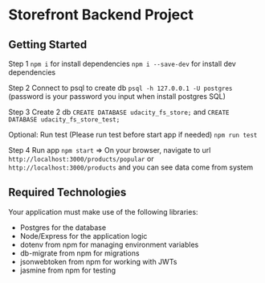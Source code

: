 # Storefront Backend Project

## Getting Started

Step 1
`npm i` for install dependencies
`npm i --save-dev` for install dev dependencies

Step 2
Connect to psql to create db
`psql -h 127.0.0.1 -U postgres` (password is your password you input when install postgres SQL)

Step 3
Create 2 db
`CREATE DATABASE udacity_fs_store;` and `CREATE DATABASE udacity_fs_store_test;`

Optional: Run test (Please run test before start app if needed)
`npm run test`

Step 4
Run app
`npm start`
=> On your browser, navigate to url `http://localhost:3000/products/popular` or `http://localhost:3000/products` and you can see data come from system

## Required Technologies
Your application must make use of the following libraries:
- Postgres for the database
- Node/Express for the application logic
- dotenv from npm for managing environment variables
- db-migrate from npm for migrations
- jsonwebtoken from npm for working with JWTs
- jasmine from npm for testing
